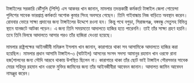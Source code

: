 টাঙ্গাইলের সরকারি কৌঁসুলি (পিপি) এস আকবর খান জানান, মামলার তদন্তকারী কর্মকর্তা টাঙ্গাইল জেলা গোয়েন্দা পুলিশের সাবেক ভারপ্রাপ্ত কর্মকর্তা অশোক কুমার সিংহ অবসরে গেছেন। তিনি গাইবান্ধায় নিজ বাড়িতে অবস্থান করেন। রোববার ভোরে সাক্ষ্য প্রদানের জন্য টাঙ্গাইলের উদ্দেশে রওনা হন। কিন্তু পথে বগুড়া, সিরাজগঞ্জ, বঙ্গবন্ধু সেতুসহ বিভিন্ন স্থানে যানজটে আটকা পড়েন। এ জন্য তিনি সময়মতো আদালতে হাজির হতে পারেননি। তাই তাঁর সাক্ষ্য গ্রহণ হয়নি। তবে তিনি বিলম্বে আদালতে আসার পরও তাঁর হাজিরা দেওয়া হয়েছে।

মামলার রাষ্ট্রপক্ষের আইনজীবী মনিরুল ইসলাম খান জানান, কারাগারে থাকা সব আসামিকে আদালতে হাজির করা হয়েছিল। মামলার প্রধান আসামি টাঙ্গাইল-৩ (ঘাটাইল) আসনের সংসদ সদস্য আমানুর রহমান খান ওরফে রানা হজ¦পালনের জন্য সৌদি আরবে থাকায় উপস্থিত ছিলেন না। কারাগারে থাকা তাঁর ছোট ভাই টাঙ্গাইল পৌরসভার সাবেক মেয়র সহিদুর রহমান খান ওরফে মুক্তির জামিনের জন্য তাঁর আইনজীবীরা আবেদন জানান। আদালত জামিন আবেদন নামঞ্জুর করেন।
